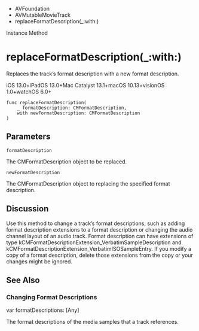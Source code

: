 

- AVFoundation
- AVMutableMovieTrack
-  replaceFormatDescription(\_:with:) 

Instance Method

# replaceFormatDescription(\_:with:)

Replaces the track’s format description with a new format description.

iOS 13.0+iPadOS 13.0+Mac Catalyst 13.1+macOS 10.13+visionOS 1.0+watchOS 6.0+

``` source
func replaceFormatDescription(
    _ formatDescription: CMFormatDescription,
    with newFormatDescription: CMFormatDescription
)
```

## Parameters 

`formatDescription`  

The CMFormatDescription object to be replaced.

`newFormatDescription`  

The CMFormatDescription object to replacing the specified format description.

## Discussion

Use this method to change a track’s format descriptions, such as adding format description extensions to a format description or changing the audio channel layout of an audio track. Format description can have extensions of type kCMFormatDescriptionExtension_VerbatimSampleDescription and kCMFormatDescriptionExtension_VerbatimISOSampleEntry. If you modify a copy of a format description, delete those extensions from the copy or your changes might be ignored.

## See Also

### Changing Format Descriptions

var formatDescriptions: [Any]

The format descriptions of the media samples that a track references.

